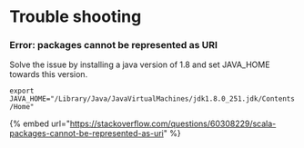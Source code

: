 # Trouble shooting

### Error: packages cannot be represented as URI

Solve the issue by installing a java version of 1.8 and set JAVA\_HOME towards this version.

`export JAVA_HOME="/Library/Java/JavaVirtualMachines/jdk1.8.0_251.jdk/Contents/Home"`

{% embed url="https://stackoverflow.com/questions/60308229/scala-packages-cannot-be-represented-as-uri" %}

